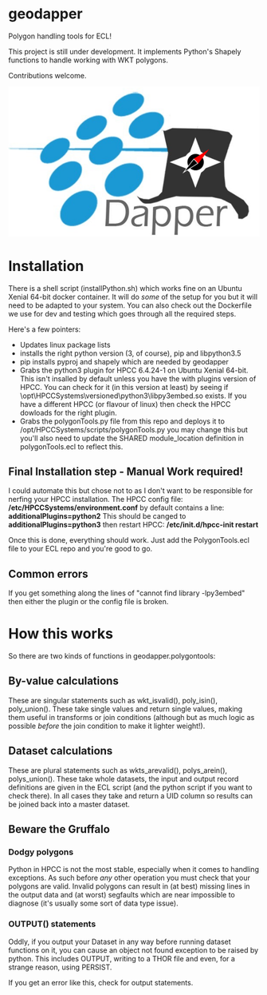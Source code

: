 # geodapper
Polygon handling tools for ECL!

This project is still under development. It implements Python's Shapely functions to handle working with WKT polygons. 

Contributions welcome. 

![](https://github.com/OdinProAgrica/DocumentationImages/blob/master/geodapperLogo.png)

# Installation
There is a shell script (installPython.sh) which works fine on an Ubuntu Xenial 64-bit docker container. It will do *some* of the setup for you but it will need to be adapted to your system. You can also check out the Dockerfile we use for dev and testing which goes through all the required steps. 

Here's a few pointers:  

* Updates linux package lists
* installs the right python version (3, of course), pip and libpython3.5
* pip installs pyproj and shapely which are needed by geodapper
* Grabs the python3 plugin for HPCC 6.4.24-1 on Ubuntu Xenial 64-bit. This isn't insalled by default unless you have the with plugins version of HPCC. You can check for it (in this version at least) by seeing if \opt\HPCCSystems\versioned\python3\libpy3embed.so exists. If you have a different HPCC (or flavour of linux) then check the HPCC dowloads for the right plugin. 
* Grabs the polygonTools.py file from this repo and deploys it to /opt/HPCCSystems/scripts/polygonTools.py you may change this but you'll also need to update the SHARED module_location definition in polygonTools.ecl to reflect this. 

## Final Installation step - Manual Work required!
I could automate this but chose not to as I don't want to be responsible for nerfing your HPCC installation. The HPCC config file: 
**/etc/HPCCSystems/environment.conf**
by default contains a line: 
**additionalPlugins=python2**
This should be canged to
**additionalPlugins=python3**
then restart HPCC:
**/etc/init.d/hpcc-init restart**

Once this is done, everything should work. Just add the PolygonTools.ecl file to your ECL repo and you're good to go. 

## Common errors
If you get something along the lines of "cannot find library -lpy3embed" then either the plugin or the config file is broken.

# How this works
So there are two kinds of functions in geodapper.polygontools:

## By-value calculations
These are singular statements such as wkt_isvalid(), poly_isin(), poly_union(). These take single values and return single values, making them useful in transforms or join conditions (although but as much logic as possible *before* the join condition to make it lighter weight!). 

## Dataset calculations
These are plural statements such as wkts_arevalid(), polys_arein(), polys_union(). These take whole datasets, the input and output record definitions are given in the ECL script (and the python script if you want to check there). In all cases they take and return a UID column so results can be joined back into a master dataset.

## Beware the Gruffalo

### Dodgy polygons
Python in HPCC is not the most stable, especially when it comes to handling exceptions. As such before *any* other operation you must check that your polygons are valid. Invalid polygons can result in (at best) missing lines in the output data and (at worst) segfaults which are near impossible to diagnose (it's usually some sort of data type issue). 

### OUTPUT() statements
Oddly, if you output your Dataset in any way before running dataset functions on it, you can cause an object not found exception to be raised by python. This includes OUTPUT, writing to a THOR file and even, for a strange reason, using PERSIST. 

If you get an error like this, check for output statements. 
